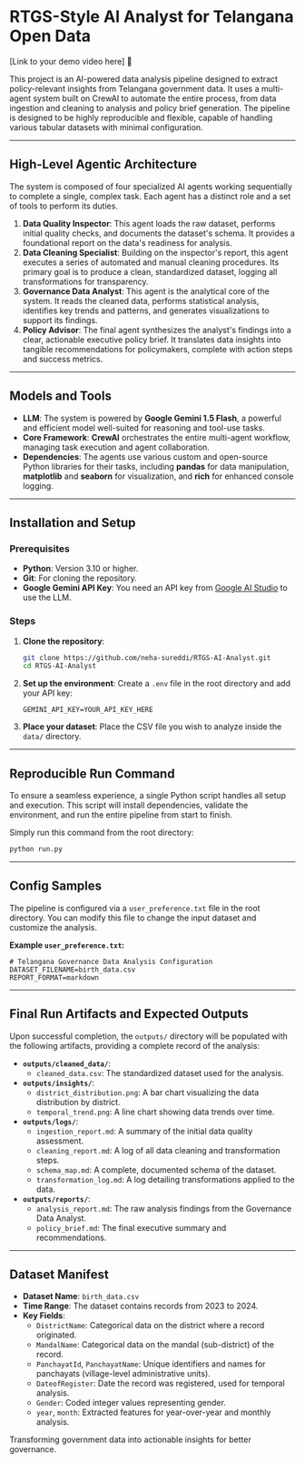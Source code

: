 # RTGS-Style AI Analyst for Telangana Open Data

[Link to your demo video here] 🎥

This project is an AI-powered data analysis pipeline designed to extract policy-relevant insights from Telangana government data. It uses a multi-agent system built on CrewAI to automate the entire process, from data ingestion and cleaning to analysis and policy brief generation. The pipeline is designed to be highly reproducible and flexible, capable of handling various tabular datasets with minimal configuration.

-----

## High-Level Agentic Architecture

The system is composed of four specialized AI agents working sequentially to complete a single, complex task. Each agent has a distinct role and a set of tools to perform its duties.

1.  **Data Quality Inspector**: This agent loads the raw dataset, performs initial quality checks, and documents the dataset's schema. It provides a foundational report on the data's readiness for analysis.
2.  **Data Cleaning Specialist**: Building on the inspector's report, this agent executes a series of automated and manual cleaning procedures. Its primary goal is to produce a clean, standardized dataset, logging all transformations for transparency.
3.  **Governance Data Analyst**: This agent is the analytical core of the system. It reads the cleaned data, performs statistical analysis, identifies key trends and patterns, and generates visualizations to support its findings.
4.  **Policy Advisor**: The final agent synthesizes the analyst's findings into a clear, actionable executive policy brief. It translates data insights into tangible recommendations for policymakers, complete with action steps and success metrics.

-----

## Models and Tools

  * **LLM**: The system is powered by **Google Gemini 1.5 Flash**, a powerful and efficient model well-suited for reasoning and tool-use tasks.
  * **Core Framework**: **CrewAI** orchestrates the entire multi-agent workflow, managing task execution and agent collaboration.
  * **Dependencies**: The agents use various custom and open-source Python libraries for their tasks, including **pandas** for data manipulation, **matplotlib** and **seaborn** for visualization, and **rich** for enhanced console logging.

-----

## Installation and Setup

### Prerequisites

  * **Python**: Version 3.10 or higher.
  * **Git**: For cloning the repository.
  * **Google Gemini API Key**: You need an API key from [Google AI Studio](https://ai.google.dev/) to use the LLM.

### Steps

1.  **Clone the repository**:

    ```bash
    git clone https://github.com/neha-sureddi/RTGS-AI-Analyst.git
    cd RTGS-AI-Analyst
    ```

2.  **Set up the environment**:
    Create a `.env` file in the root directory and add your API key:

    ```
    GEMINI_API_KEY=YOUR_API_KEY_HERE
    ```

3.  **Place your dataset**:
    Place the CSV file you wish to analyze inside the `data/` directory.

-----

## Reproducible Run Command

To ensure a seamless experience, a single Python script handles all setup and execution. This script will install dependencies, validate the environment, and run the entire pipeline from start to finish.

Simply run this command from the root directory:

```bash
python run.py
```

-----

## Config Samples

The pipeline is configured via a `user_preference.txt` file in the root directory. You can modify this file to change the input dataset and customize the analysis.

**Example `user_preference.txt`:**

```
# Telangana Governance Data Analysis Configuration
DATASET_FILENAME=birth_data.csv
REPORT_FORMAT=markdown
```

-----

## Final Run Artifacts and Expected Outputs

Upon successful completion, the `outputs/` directory will be populated with the following artifacts, providing a complete record of the analysis:

  * **`outputs/cleaned_data/`**:
      * `cleaned_data.csv`: The standardized dataset used for the analysis.
  * **`outputs/insights/`**:
      * `district_distribution.png`: A bar chart visualizing the data distribution by district.
      * `temporal_trend.png`: A line chart showing data trends over time.
  * **`outputs/logs/`**:
      * `ingestion_report.md`: A summary of the initial data quality assessment.
      * `cleaning_report.md`: A log of all data cleaning and transformation steps.
      * `schema_map.md`: A complete, documented schema of the dataset.
      * `transformation_log.md`: A log detailing transformations applied to the data.
  * **`outputs/reports/`**:
      * `analysis_report.md`: The raw analysis findings from the Governance Data Analyst.
      * `policy_brief.md`: The final executive summary and recommendations.

-----

## Dataset Manifest

  * **Dataset Name**: `birth_data.csv`
  * **Time Range**: The dataset contains records from 2023 to 2024.
  * **Key Fields**:
      * `DistrictName`: Categorical data on the district where a record originated.
      * `MandalName`: Categorical data on the mandal (sub-district) of the record.
      * `PanchayatId`, `PanchayatName`: Unique identifiers and names for panchayats (village-level administrative units).
      * `DateofRegister`: Date the record was registered, used for temporal analysis.
      * `Gender`: Coded integer values representing gender.
      * `year`, `month`: Extracted features for year-over-year and monthly analysis.

 Transforming government data into actionable insights for better governance.
